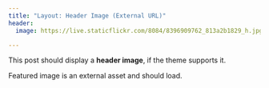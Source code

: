 ```yaml
---
title: "Layout: Header Image (External URL)"
header:
  image: https://live.staticflickr.com/8084/8396909762_813a2b1829_h.jpg

---
```


This post should display a **header image**, if the theme supports it.

Featured image is an external asset and should load.
